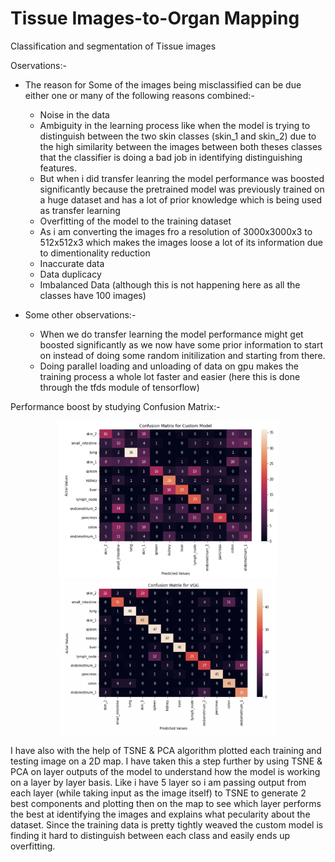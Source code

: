 # Tissue Images-to-Organ Mapping
Classification and segmentation of Tissue images

Oservations:-
- The reason for Some of the images being misclassified can be due either one or many of the following reasons combined:-
    - Noise in the data
    - Ambiguity in the learning process like when the model is trying to distinguish between the two skin classes (skin_1 and skin_2) due to the high similarity between the images between both theses classes that the classifier is doing a bad job in identifying distinguishing features.
    - But when i did transfer leanring the model performance was boosted significantly because the pretrained model was previously trained on a huge dataset and has a lot of prior knowledge which is being used as transfer learning
    - Overfitting of the model to the training dataset
    - As i am converting the images fro a resolution of 3000x3000x3 to 512x512x3 which makes the images loose a lot of its information due to dimentionality reduction
    - Inaccurate data
    - Data duplicacy
    - Imbalanced Data (although this is not happening here as all the classes have 100 images)
    
- Some other observations:-
    - When we do transfer learning the model performance might get boosted significantly as we now have some prior information to start on instead of doing some random initilization and starting from there.
    - Doing parallel loading and unloading of data on gpu makes the training process a whole lot faster and easier (here this is done through the tfds module of tensorflow)


Performance boost by studying Confusion Matrix:-
<p align="center">
  <img src="https://github.com/coderop2/tissue-images-to-organ-systems/blob/main/images/custom_model.png" width="350" title="Custom model confusion matrix">
  <img src="https://github.com/coderop2/tissue-images-to-organ-systems/blob/main/images/vgg.png" width="350" alt="VGG model confusion matrix">
</p>

I have also with the help of TSNE & PCA algorithm plotted each training and testing image on a 2D map. I have taken this a step further by using TSNE & PCA on layer outputs of the model to understand how the model is working on a layer by layer basis.
Like i have 5 layer so i am passing output from each layer (while taking input as the image itself) to TSNE to generate 2 best components and plotting then on the map to see which layer performs the best at identifying the images and explains what pecularity about the dataset.
Since the training data is pretty tightly weaved the custom model is finding it hard to distinguish between each class and easily ends up overfitting.

